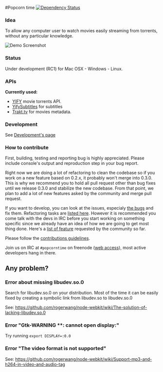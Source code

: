 #Popcorn time [![Dependency Status](https://david-dm.org/popcorn-team/popcorn-app.svg?theme=shields.io)](https://david-dm.org/popcorn-team/popcorn-app)

### Idea

To allow any computer user to watch movies easily streaming from torrents, without any particular knowledge.

![Demo Screenshot](http://static.cdnjd.com/imgs/how-ui.png)

### Status

Under development (RC1) for Mac OSX - Windows - Linux.

### APIs

**Currently used:**
- [YIFY](http://yts.re/api) movie torrents API.
- [YifySubtitles](http://www.yifysubtitles.com) for subtitles
- [Trakt.tv](https://trakt.tv/) for movies metadata.

### Development

See [Development's page](https://github.com/popcorn-team/popcorn-app/wiki/Development)

### How to contribute

First, building, testing and reporting bug is highly appreciated. Please include console's output and reproduction step in your bug report.

Right now we are doing a lot of refactoring to clean the codebase so if you work on a new feature based on 0.2.x, it probably won't merge into 0.3.0. This is why we recommend you to hold all pull request other than bug fixes until we release 0.3.0 and stabilize the new codebase. From that point, we plan to add a lot of new features asked by the community and merge pull request.

If you want to develop, you can look at the issues, especialy [the bugs](https://github.com/popcorn-team/popcorn-app/issues?labels=type%3A+bug&milestone=&page=1&state=open) and fix them. Refactoring tasks are [listed here](https://github.com/popcorn-team/popcorn-app/issues?milestone=3&state=open). However it is recommended you come talk with the devs in IRC before you start working on something specific since we already have an idea of how we are going to get most thing done.
Here's a [list of feature](https://popcorntime.uservoice.com/forums/245422-general) requested by the community so far.

Please follow the [contributions guidelines](https://github.com/popcorn-team/popcorn-app/wiki/Contribution-Guidelines).

Join us on IRC at `#popcorntime` on freenode ([web access](http://webchat.freenode.net/?channels=popcorntime)), most active developers hang in there.

## Any problem?

### Error about missing libudev.so.0
Search for libudev.so.0 on your distribution. Most of the time it can be easily fixed by creating a symbolic link from libudev.so to libudev.so.0

See: https://github.com/rogerwang/node-webkit/wiki/The-solution-of-lacking-libudev.so.0

### Error "Gtk-WARNING **: cannot open display:"
Try running `export DISPLAY=:0.0`

### Error "The video format is not supported"
See: https://github.com/rogerwang/node-webkit/wiki/Support-mp3-and-h264-in-video-and-audio-tag
